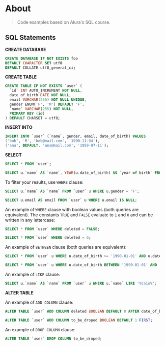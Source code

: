 # About

> Code examples based on Alura's SQL course.

## SQL Statements

**CREATE DATABASE**

```sql
CREATE DATABASE IF NOT EXISTS foo
DEFAULT CHARACTER SET utf8
DEFAULT COLLATE utf8_general_ci;
```

**CREATE TABLE**

```sql
CREATE TABLE IF NOT EXISTS `user` (
  `id` INT AUTO_INCREMENT NOT NULL,
  date_of_birth DATE NOT NULL,
  email VARCHAR(255) NOT NULL UNIQUE,
  gender ENUM('F', 'M') DEFAULT 'F',
  `name` VARCHAR(255) NOT NULL,
  PRIMARY KEY (id)
) DEFAULT CHARSET = utf8;
```

**INSERT INTO**

```sql
INSERT INTO `user` (`name`, gender, email, date_of_birth) VALUES
('bob', 'M', 'bob@mail.com', '1990-11-04'),
('ana', DEFAULT, 'ana@mail.com', '1959-07-11');
```

**SELECT**

```sql
SELECT * FROM `user`;

SELECT u.`name` AS `name`, YEAR(u.date_of_birth) AS `year of birth` FROM `user` u;
```

To filter your results, use `WHERE` clause:

```sql
SELECT u.`name` AS `name` FROM `user` u WHERE u.gender = 'F';

SELECT u.email AS email FROM `user` u WHERE u.email IS NULL;
```

An example of `WHERE` clause with boolean values (both queries are equivalent). The constants `TRUE` and `FALSE` evaluate to `1` and `0` and can be written in any lettercase:

```sql
SELECT * FROM `user` WHERE deleted = FALSE;

SELECT * FROM `user` WHERE deleted = 0;
```

An example of `BETWEEN` clause (both queries are equivalent):

```sql
SELECT * FROM `user` u WHERE u.date_of_birth >= '1990-01-01' AND u.date_of_birth <= '1999-12-31';

SELECT * FROM `user` u WHERE u.date_of_birth BETWEEN '1990-01-01' AND '1999-12-31';
```

An example of `LIKE` clause:

```sql
SELECT u.`name` AS `name` FROM `user` u WHERE u.`name` LIKE '%Caio%';
```

**ALTER TABLE**

An example of `ADD COLUMN` clause:

```sql
ALTER TABLE `user` ADD COLUMN deleted BOOLEAN DEFAULT 0 AFTER date_of_birth;

ALTER TABLE `user` ADD COLUMN to_be_droped BOOLEAN DEFAULT 1 FIRST;
```

An example of `DROP COLUMN` clause:

```sql
ALTER TABLE `user` DROP COLUMN to_be_droped;
```
